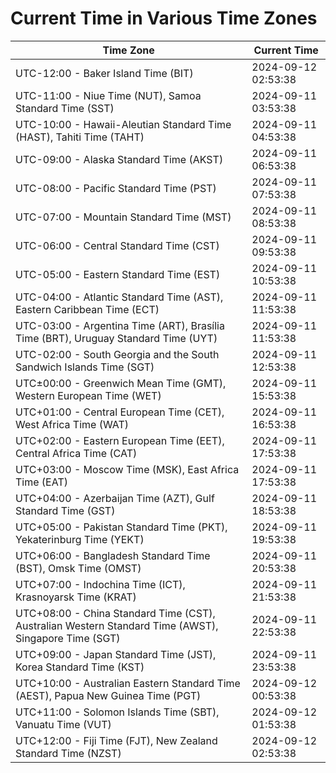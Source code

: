 # Current Time in Various Time Zones

| Time Zone | Current Time |
|-----------|--------------|
| UTC-12:00 - Baker Island Time (BIT) | 2024-09-12 02:53:38 |
| UTC-11:00 - Niue Time (NUT), Samoa Standard Time (SST) | 2024-09-11 03:53:38 |
| UTC-10:00 - Hawaii-Aleutian Standard Time (HAST), Tahiti Time (TAHT) | 2024-09-11 04:53:38 |
| UTC-09:00 - Alaska Standard Time (AKST) | 2024-09-11 06:53:38 |
| UTC-08:00 - Pacific Standard Time (PST) | 2024-09-11 07:53:38 |
| UTC-07:00 - Mountain Standard Time (MST) | 2024-09-11 08:53:38 |
| UTC-06:00 - Central Standard Time (CST) | 2024-09-11 09:53:38 |
| UTC-05:00 - Eastern Standard Time (EST) | 2024-09-11 10:53:38 |
| UTC-04:00 - Atlantic Standard Time (AST), Eastern Caribbean Time (ECT) | 2024-09-11 11:53:38 |
| UTC-03:00 - Argentina Time (ART), Brasília Time (BRT), Uruguay Standard Time (UYT) | 2024-09-11 11:53:38 |
| UTC-02:00 - South Georgia and the South Sandwich Islands Time (SGT) | 2024-09-11 12:53:38 |
| UTC±00:00 - Greenwich Mean Time (GMT), Western European Time (WET) | 2024-09-11 15:53:38 |
| UTC+01:00 - Central European Time (CET), West Africa Time (WAT) | 2024-09-11 16:53:38 |
| UTC+02:00 - Eastern European Time (EET), Central Africa Time (CAT) | 2024-09-11 17:53:38 |
| UTC+03:00 - Moscow Time (MSK), East Africa Time (EAT) | 2024-09-11 17:53:38 |
| UTC+04:00 - Azerbaijan Time (AZT), Gulf Standard Time (GST) | 2024-09-11 18:53:38 |
| UTC+05:00 - Pakistan Standard Time (PKT), Yekaterinburg Time (YEKT) | 2024-09-11 19:53:38 |
| UTC+06:00 - Bangladesh Standard Time (BST), Omsk Time (OMST) | 2024-09-11 20:53:38 |
| UTC+07:00 - Indochina Time (ICT), Krasnoyarsk Time (KRAT) | 2024-09-11 21:53:38 |
| UTC+08:00 - China Standard Time (CST), Australian Western Standard Time (AWST), Singapore Time (SGT) | 2024-09-11 22:53:38 |
| UTC+09:00 - Japan Standard Time (JST), Korea Standard Time (KST) | 2024-09-11 23:53:38 |
| UTC+10:00 - Australian Eastern Standard Time (AEST), Papua New Guinea Time (PGT) | 2024-09-12 00:53:38 |
| UTC+11:00 - Solomon Islands Time (SBT), Vanuatu Time (VUT) | 2024-09-12 01:53:38 |
| UTC+12:00 - Fiji Time (FJT), New Zealand Standard Time (NZST) | 2024-09-12 02:53:38 |
